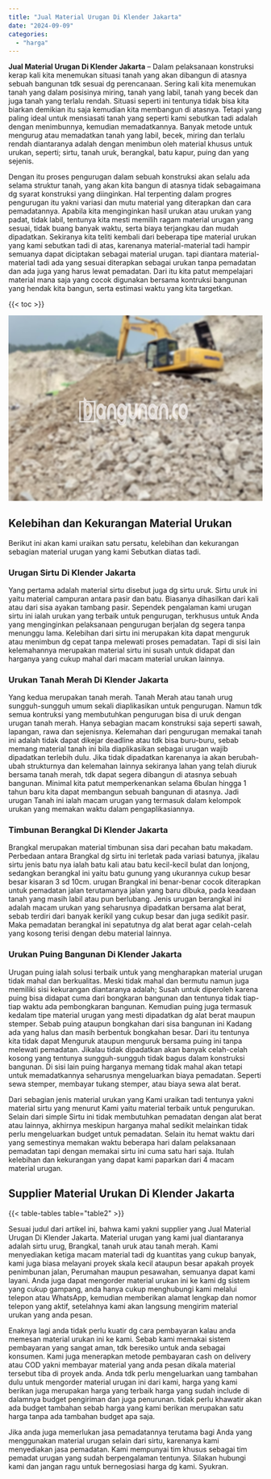 ```yaml
---
title: "Jual Material Urugan Di Klender Jakarta"
date: "2024-09-09"
categories: 
  - "harga"
---
```


**Jual Material Urugan Di Klender Jakarta** – Dalam pelaksanaan konstruksi kerap kali kita menemukan situasi tanah yang akan dibangun di atasnya sebuah bangunan tdk sesuai dg perencanaan. Sering kali kita menemukan tanah yang dalam posisinya miring, tanah yang labil, tanah yang becek dan juga tanah yang terlalu rendah. Situasi seperti ini tentunya tidak bisa kita biarkan demikian itu saja kemudian kita membangun di atasnya. Tetapi yang paling ideal untuk mensiasati tanah yang seperti kami sebutkan tadi adalah dengan menimbunnya, kemudian memadatkannya. Banyak metode untuk mengurug atau memadatkan tanah yang labil, becek, miring dan terlalu rendah diantaranya adalah dengan menimbun oleh material khusus untuk urukan, seperti; sirtu, tanah uruk, berangkal, batu kapur, puing dan yang sejenis.

Dengan itu proses pengurugan dalam sebuah konstruksi akan selalu ada selama struktur tanah, yang akan kita bangun di atasnya tidak sebagaimana dg syarat konstruksi yang diinginkan. Hal terpenting dalam progres pengurugan itu yakni variasi dan mutu material yang diterapkan dan cara pemadatannya. Apabila kita menginginkan hasil urukan atau urukan yang padat, tidak labil, tentunya kita mesti memilih ragam material urugan yang sesuai, tidak buang banyak waktu, serta biaya terjangkau dan mudah dipadatkan. Sekiranya kita teliti kembali dari beberapa tipe material urukan yang kami sebutkan tadi di atas, karenanya material-material tadi hampir semuanya dapat diciptakan sebagai material urugan. tapi diantara material-material tadi ada yang sesuai diterapkan sebagai urukan tanpa pemadatan dan ada juga yang harus lewat pemadatan. Dari itu kita patut mempelajari material mana saja yang cocok digunakan bersama kontruksi bangunan yang hendak kita bangun, serta estimasi waktu yang kita targetkan.

{{< toc >}}

![Jual Material Urugan Di Klender Jakarta](/images/jual-urugan-39.png)

## Kelebihan dan Kekurangan Material Urukan

Berikut ini akan kami uraikan satu persatu, kelebihan dan kekurangan sebagian material urugan yang kami Sebutkan diatas tadi.

### Urugan Sirtu Di Klender Jakarta

Yang pertama adalah material sirtu disebut juga dg sirtu uruk. Sirtu uruk ini yaitu material campuran antara pasir dan batu. Biasanya dihasilkan dari kali atau dari sisa ayakan tambang pasir. Sependek pengalaman kami urugan sirtu ini ialah urukan yang terbaik untuk pengurugan, terkhusus untuk Anda yang menginginkan pelaksanaan pengurugan berjalan dg segera tanpa menunggu lama. Kelebihan dari sirtu ini merupakan kita dapat menguruk atau menimbun dg cepat tanpa melewati proses pemadatan. Tapi di sisi lain kelemahannya merupakan material sirtu ini susah untuk didapat dan harganya yang cukup mahal dari macam material urukan lainnya.

### Urukan Tanah Merah Di Klender Jakarta

Yang kedua merupakan tanah merah. Tanah Merah atau tanah urug sungguh-sungguh umum sekali diaplikasikan untuk pengurugan. Namun tdk semua kontruksi yang membutuhkan pengurugan bisa di uruk dengan urugan tanah merah. Hanya sebagian macam konstruksi saja seperti sawah, lapangan, rawa dan sejenisnya. Kelemahan dari pengurugan memakai tanah ini adalah tidak dapat dikejar deadline atau tdk bisa buru-buru, sebab memang material tanah ini bila diaplikasikan sebagai urugan wajib dipadatkan terlebih dulu. Jika tidak dipadatkan karenanya ia akan berubah-ubah strukturnya dan kelemahan lainnya sekiranya lahan yang telah diuruk bersama tanah merah, tdk dapat segera dibangun di atasnya sebuah bangunan. Minimal kita patut memperkenankan selama 6bulan hingga 1 tahun baru kita dapat membangun sebuah bangunan di atasnya. Jadi urugan Tanah ini ialah macam urugan yang termasuk dalam kelompok urukan yang memakan waktu dalam pengaplikasiannya.

### Timbunan Berangkal Di Klender Jakarta

Brangkal merupakan material timbunan sisa dari pecahan batu makadam. Perbedaan antara Brangkal dg sirtu ini terletak pada variasi batunya, jikalau sirtu jenis batu nya ialah batu kali atau batu kecil-kecil bulat dan lonjong, sedangkan berangkal ini yaitu batu gunung yang ukurannya cukup besar besar kisaran 3 sd 10cm. urugan Brangkal ini benar-benar cocok diterapkan untuk pemadatan jalan terutamanya jalan yang baru dibuka, pada keadaan tanah yang masih labil atau pun berlubang. Jenis urugan berangkal ini adalah macam urukan yang seharusnya dipadatkan bersama alat berat, sebab terdiri dari banyak kerikil yang cukup besar dan juga sedikit pasir. Maka pemadatan berangkal ini sepatutnya dg alat berat agar celah-celah yang kosong terisi dengan debu material lainnya.

### Urukan Puing Bangunan Di Klender Jakarta

Urugan puing ialah solusi terbaik untuk yang mengharapkan material urugan tidak mahal dan berkualitas. Meski tidak mahal dan bermutu namun juga memiliki sisi kekurangan diantaranya adalah; Susah untuk diperoleh karena puing bisa didapat cuma dari bongkaran bangunan dan tentunya tidak tiap-tiap waktu ada pembongkaran bangunan. Kemudian puing juga termasuk kedalam tipe material urugan yang mesti dipadatkan dg alat berat maupun stemper. Sebab puing ataupun bongkahan dari sisa bangunan ini Kadang ada yang halus dan masih berbentuk bongkahan besar. Dari itu tentunya kita tidak dapat Menguruk ataupun menguruk bersama puing ini tanpa melewati pemadatan. Jikalau tidak dipadatkan akan banyak celah-celah kosong yang tentunya sungguh-sungguh tidak bagus dalam konstruksi bangunan. Di sisi lain puing harganya memang tidak mahal akan tetapi untuk memadatkannya seharusnya mengeluarkan biaya pemadatan. Seperti sewa stemper, membayar tukang stemper, atau biaya sewa alat berat.

Dari sebagian jenis material urukan yang Kami uraikan tadi tentunya yakni material sirtu yang menurut Kami yaitu material terbaik untuk pengurukan. Selain dari simple Sirtu ini tidak membutuhkan pemadatan dengan alat berat atau lainnya, akhirnya meskipun harganya mahal sedikit melainkan tidak perlu mengeluarkan budget untuk pemadatan. Selain itu hemat waktu dari yang semestinya memakan waktu beberapa hari dalam pelaksanaan pemadatan tapi dengan memakai sirtu ini cuma satu hari saja. Itulah kelebihan dan kekurangan yang dapat kami paparkan dari 4 macam material urugan.

## Supplier Material Urukan Di Klender Jakarta

{{< table-tables table="table2" >}}

Sesuai judul dari artikel ini, bahwa kami yakni supplier yang Jual Material Urugan Di Klender Jakarta. Material urugan yang kami jual diantaranya adalah sirtu urug, Brangkal, tanah uruk atau tanah merah. Kami menyediakan ketiga macam material tadi dg kuantitas yang cukup banyak, kami juga biasa melayani proyek skala kecil ataupun besar apakah proyek penimbunan jalan, Perumahan maupun pesawahan, semuanya dapat kami layani. Anda juga dapat mengorder material urukan ini ke kami dg sistem yang cukup gampang, anda hanya cukup menghubungi kami melalui telepon atau WhatsApp, kemudian memberikan alamat lengkap dan nomor telepon yang aktif, setelahnya kami akan langsung mengirim material urukan yang anda pesan.

Enaknya lagi anda tidak perlu kuatir dg cara pembayaran kalau anda memesan material urukan ini ke kami. Sebab kami memakai sistem pembayaran yang sangat aman, tdk beresiko untuk anda sebagai konsumen. Kami juga menerapkan metode pembayaran cash on delivery atau COD yakni membayar material yang anda pesan dikala material tersebut tiba di proyek anda. Anda tdk perlu mengeluarkan uang tambahan dulu untuk mengorder material urugan ini dari kami, harga yang kami berikan juga merupakan harga yang terbaik harga yang sudah include di dalamnya budget pengiriman dan juga penurunan. tidak perlu khawatir akan ada budget tambahan sebab harga yang kami berikan merupakan satu harga tanpa ada tambahan budget apa saja.

Jika anda juga memerlukan jasa pemadatannya terutama bagi Anda yang menggunakan material urugan selain dari sirtu, karenanya kami menyediakan jasa pemadatan. Kami mempunyai tim khusus sebagai tim pemadat urugan yang sudah berpengalaman tentunya. Silakan hubungi kami dan jangan ragu untuk bernegosiasi harga dg kami. Syukran.
